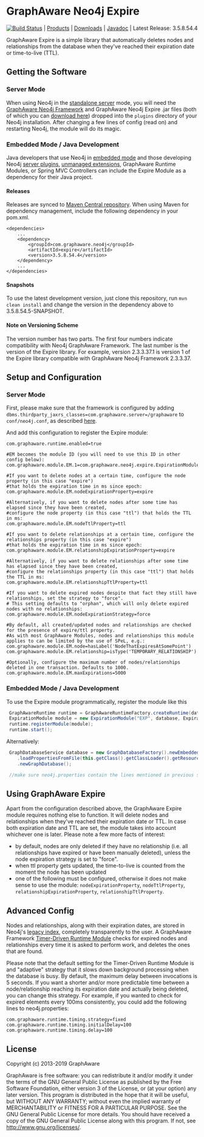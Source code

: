 GraphAware Neo4j Expire
=======================

[![Build Status](https://travis-ci.org/graphaware/neo4j-expire.png)](https://travis-ci.org/graphaware/neo4j-expire) | <a href="http://graphaware.com/products/" target="_blank">Products</a> | <a href="http://products.graphaware.com" target="_blank">Downloads</a> | <a href="http://graphaware.com/site/expire/latest/apidocs/" target="_blank">Javadoc</a> | Latest Release: 3.5.8.54.4

GraphAware Expire is a simple library that automatically deletes nodes and relationships from the database when they've
reached their expiration date or time-to-live (TTL).

Getting the Software
--------------------

### Server Mode

When using Neo4j in the <a href="http://docs.neo4j.org/chunked/stable/server-installation.html" target="_blank">standalone server</a> mode,
you will need the <a href="https://github.com/graphaware/neo4j-framework" target="_blank">GraphAware Neo4j Framework</a> and GraphAware Neo4j Expire .jar files (both of which you can <a href="http://products.graphaware.com/" target="_blank">download here</a>) dropped
into the `plugins` directory of your Neo4j installation. After changing a few lines of config (read on) and restarting Neo4j, the module will do its magic.

### Embedded Mode / Java Development

Java developers that use Neo4j in <a href="http://docs.neo4j.org/chunked/stable/tutorials-java-embedded.html" target="_blank">embedded mode</a>
and those developing Neo4j <a href="http://docs.neo4j.org/chunked/stable/server-plugins.html" target="_blank">server plugins</a>,
<a href="http://docs.neo4j.org/chunked/stable/server-unmanaged-extensions.html" target="_blank">unmanaged extensions</a>,
GraphAware Runtime Modules, or Spring MVC Controllers can include the Expire Module as a dependency for their Java project.

#### Releases

Releases are synced to <a href="http://search.maven.org/#search%7Cga%7C1%7Ca%3A%22expire%22" target="_blank">Maven Central repository</a>. When using Maven for dependency management, include the following dependency in your pom.xml.

    <dependencies>
        ...
        <dependency>
            <groupId>com.graphaware.neo4j</groupId>
            <artifactId>expire</artifactId>
            <version>3.5.8.54.4</version>
        </dependency>
        ...
    </dependencies>

#### Snapshots

To use the latest development version, just clone this repository, run `mvn clean install` and change the version in the
dependency above to 3.5.8.54.5-SNAPSHOT.

#### Note on Versioning Scheme

The version number has two parts. The first four numbers indicate compatibility with Neo4j GraphAware Framework.
 The last number is the version of the Expire library. For example, version 2.3.3.37.1 is version 1 of the Expire library
 compatible with GraphAware Neo4j Framework 2.3.3.37.

Setup and Configuration
--------------------

### Server Mode

First, please make sure that the framework is configured by adding `dbms.thirdparty_jaxrs_classes=com.graphaware.server=/graphaware` to `conf/neo4j.conf`,
as described <a href="https://github.com/graphaware/neo4j-framework#server-mode" target="_blank">here</a>.

And add this configuration to register the Expire module:

```
com.graphaware.runtime.enabled=true

#EM becomes the module ID (you will need to use this ID in other config below):
com.graphaware.module.EM.1=com.graphaware.neo4j.expire.ExpirationModuleBootstrapper

#If you want to delete nodes at a certain time, configure the node property (in this case "expire")
#that holds the expiration time in ms since epoch:
com.graphaware.module.EM.nodeExpirationProperty=expire

#Alternatively, if you want to delete nodes after some time has elapsed since they have been created,
#configure the node property (in this case "ttl") that holds the TTL in ms:
com.graphaware.module.EM.nodeTtlProperty=ttl

#If you want to delete relationships at a certain time, configure the relationships property (in this case "expire")
#that holds the expiration time in ms since epoch:
com.graphaware.module.EM.relationshipExpirationProperty=expire

#Alternatively, if you want to delete relationships after some time has elapsed since they have been created,
#configure the relationships property (in this case "ttl") that holds the TTL in ms:
com.graphaware.module.EM.relationshipTtlProperty=ttl

#If you want to delete expired nodes despite that fact they still have relationships, set the strategy to "force".
# This setting defaults to "orphan", which will only delete expired nodes with no relationships:
com.graphaware.module.EM.nodeExpirationStrategy=force

#By default, all created/updated nodes and relationships are checked for the presence of expire/ttl property.
#As with most GraphAware Modules, nodes and relationships this module applies to can be limited by the use of SPeL, e.g.:
com.graphaware.module.EM.node=hasLabel('NodeThatExpiresAtSomePoint')
com.graphaware.module.EM.relationship=isType('TEMPORARY_RELATIONSHIP')

#Optionally, configure the maximum number of nodes/relationships deleted in one transaction. Defaults to 1000.
com.graphaware.module.EM.maxExpirations=5000

```

### Embedded Mode / Java Development

To use the Expire module programmatically, register the module like this

```java
 GraphAwareRuntime runtime = GraphAwareRuntimeFactory.createRuntime(database);  //where database is an instance of GraphDatabaseService
 ExpirationModule module = new ExpirationModule("EXP", database, ExpirationConfiguration.defaultConfiguration().withNodeTtlProperty("ttl").withRelationshipTtlProperty("ttl"));
 runtime.registerModule(module);
 runtime.start();
```

Alternatively:
```java
 GraphDatabaseService database = new GraphDatabaseFactory().newEmbeddedDatabaseBuilder(pathToDb)
    .loadPropertiesFromFile(this.getClass().getClassLoader().getResource("neo4j.conf").getPath())
    .newGraphDatabase();

 //make sure neo4j.properties contain the lines mentioned in previous section
```

Using GraphAware Expire
-----------------------

Apart from the configuration described above, the GraphAware Expire module requires nothing else to function. It will
delete nodes and relationships when they've reached their expiration date or TTL. In case both expiration date and TTL are
set, the module takes into account whichever one is later. Please note a few more facts of interest:

* by default, nodes are only deleted if they have no relationship (i.e. all relationships have expired or have been manually deleted), unless the node expiration strategy is set to "force".
* when ttl property gets updated, the time-to-live is counted from the moment the node has been updated
* one of the following must be configured, otherwise it does not make sense to use the module: `nodeExpirationProperty`, `nodeTtlProperty`, `relationshipExpirationProperty`, `relationshipTtlProperty`.

Advanced Config
---------------

Nodes and relationships, along with their expiration dates, are stored in Neo4j's <a href="http://neo4j.com/docs/stable/indexing.html" target="_blank">legacy index</a>, completely transparently to the user.
A GraphAware Framework <a href="https://github.com/graphaware/neo4j-framework/tree/master/runtime#building-a-timer-driven-graphaware-runtime-module" target="_blank">Timer-Driven Runtime Module</a> checks for expired nodes and relationships every time it is asked to
perform work, and deletes the ones that are found.

Please note that the default setting for the Timer-Driven Runtime Module is and "adaptive" strategy that it slows down
background processing when the database is busy. By default, the maximum delay between invocations is 5 seconds.
If you want a shorter and/or more predictable time between a node/relationship reaching its expiration date and actually
being deleted, you can change this strategy. For example, if you wanted to check for expired elements every 100ms consistently,
you could add the following lines to neo4j.properties:

```
com.graphaware.runtime.timing.strategy=fixed
com.graphaware.runtime.timing.initialDelay=100
com.graphaware.runtime.timing.delay=100
```

License
-------

Copyright (c) 2013-2019 GraphAware

GraphAware is free software: you can redistribute it and/or modify it under the terms of the GNU General Public License
as published by the Free Software Foundation, either version 3 of the License, or (at your option) any later version.
This program is distributed in the hope that it will be useful, but WITHOUT ANY WARRANTY; without even the implied
warranty of MERCHANTABILITY or FITNESS FOR A PARTICULAR PURPOSE. See the GNU General Public License for more details.
You should have received a copy of the GNU General Public License along with this program.
If not, see <http://www.gnu.org/licenses/>.
